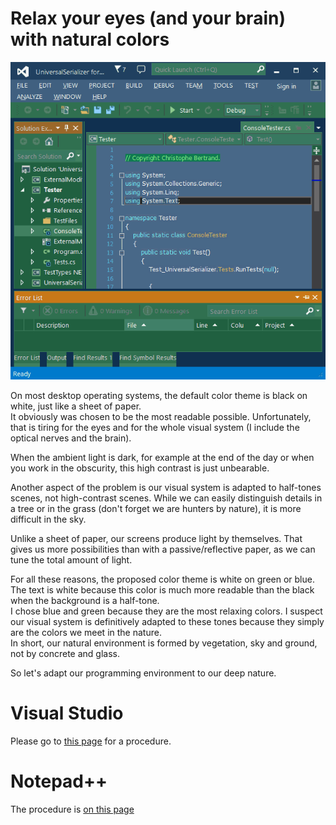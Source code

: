 ﻿# Relax your eyes (and your brain) with natural colors

![](https://raw.githubusercontent.com/ChrisBertrandDotNet/Programming-in-blue/master/Visual%20Studio/life_in_blue_Visual_Studio.png)

On most desktop operating systems, the default color theme is black on white, just like a sheet of paper.  
It obviously was chosen to be the most readable possible. Unfortunately, that is tiring for the eyes and for the whole visual system (I include the optical nerves and the brain).

When the ambient light is dark, for example at the end of the day or when you work in the obscurity, this high contrast is just unbearable.

Another aspect of the problem is our visual system is adapted to half-tones scenes, not high-contrast scenes. While we can easily distinguish details in a tree or in the grass (don't forget we are hunters by nature), it is more difficult in the sky.

Unlike a sheet of paper, our screens produce light by themselves. That gives us more possibilities than with a passive/reflective paper, as we can tune the total amount of light.

For all these reasons, the proposed color theme is white on green or blue.  
The text is white because this color is much more readable than the black when the background is a half-tone.  
I chose blue and green because they are the most relaxing colors. I suspect our visual system is definitively adapted to these tones because they simply are the colors we meet in the nature.  
In short, our natural environment is formed by vegetation, sky and ground, not by concrete and glass.

So let's adapt our programming environment to our deep nature.

# Visual Studio

Please go to [this page](https://github.com/ChrisBertrandDotNet/Programming-in-blue/blob/master/Visual%20Studio/readme.md) for a procedure.

# Notepad++

The procedure is [on this page](https://github.com/ChrisBertrandDotNet/Programming-in-blue/blob/master/Notepad%2B%2B/readme.md)
